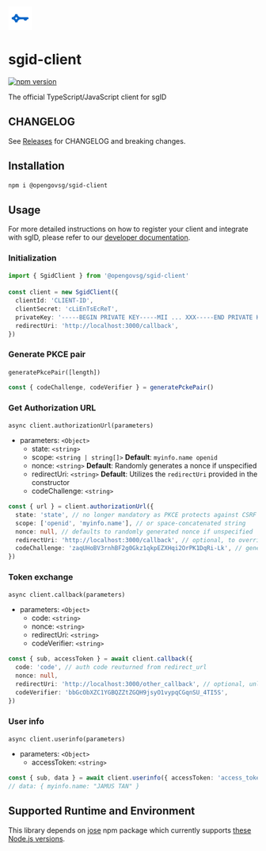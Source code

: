 ![](sgid-logo.png)

# sgid-client

[![npm version](https://badge.fury.io/js/@opengovsg%2Fsgid-client.svg)](https://badge.fury.io/js/@opengovsg%2Fsgid-client)

The official TypeScript/JavaScript client for sgID

## CHANGELOG

See [Releases](https://github.com/opengovsg/sgid-client/releases) for CHANGELOG and breaking changes.

## Installation

```bash
npm i @opengovsg/sgid-client
```

## Usage

For more detailed instructions on how to register your client and integrate with sgID, please refer to our [developer documentation](https://docs.id.gov.sg/).

### Initialization

```typescript
import { SgidClient } from '@opengovsg/sgid-client'

const client = new SgidClient({
  clientId: 'CLIENT-ID',
  clientSecret: 'cLiEnTsEcReT',
  privateKey: '-----BEGIN PRIVATE KEY-----MII ... XXX-----END PRIVATE KEY-----',
  redirectUri: 'http://localhost:3000/callback',
})
```

### Generate PKCE pair

`generatePkcePair([length])`

```typescript
const { codeChallenge, codeVerifier } = generatePckePair()
```

### Get Authorization URL

`async client.authorizationUrl(parameters)`

- parameters: `<Object>`
  - state: `<string>`
  - scope: `<string | string[]>` **Default**: `myinfo.name openid`
  - nonce: `<string>` **Default**: Randomly generates a nonce if unspecified
  - redirectUri: `<string>` **Default**: Utilizes the `redirectUri` provided in the constructor
  - codeChallenge: `<string>`

```typescript
const { url } = client.authorizationUrl({
  state: 'state', // no longer mandatory as PKCE protects against CSRF
  scope: ['openid', 'myinfo.name'], // or space-concatenated string
  nonce: null, // defaults to randomly generated nonce if unspecified
  redirectUri: 'http://localhost:3000/callback', // optional, to override redirect uri provided in constructor
  codeChallenge: 'zaqUHoBV3rnhBF2g0Gkz1qkpEZXHqi2OrPK1DqRi-Lk', // generated from the previous step
})
```

### Token exchange

`async client.callback(parameters)`

- parameters: `<Object>`
  - code: `<string>`
  - nonce: `<string>`
  - redirectUri: `<string>`
  - codeVerifier: `<string>`

```typescript
const { sub, accessToken } = await client.callback({
  code: 'code', // auth code reuturned from redirect_url
  nonce: null,
  redirectUri: 'http://localhost:3000/other_callback', // optional, unless overridden
  codeVerifier: 'bbGcObXZC1YGBQZZtZGQH9jsyO1vypqCGqnSU_4TI5S',
})
```

### User info

`async client.userinfo(parameters)`

- parameters: `<Object>`
  - accessToken: `<string>`

```typescript
const { sub, data } = await client.userinfo({ accessToken: 'access_token' })
// data: { myinfo.name: "JAMUS TAN" }
```

## Supported Runtime and Environment

This library depends on [jose](https://www.npmjs.com/package/jose) npm package which currently supports [these Node.js versions](https://github.com/panva/jose/issues/262).
